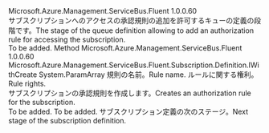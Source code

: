 <Type Name="IWithAuthorizationRule" FullName="Microsoft.Azure.Management.ServiceBus.Fluent.Subscription.Definition.IWithAuthorizationRule">
  <TypeSignature Language="C#" Value="public interface IWithAuthorizationRule" />
  <TypeSignature Language="ILAsm" Value=".class public interface auto ansi abstract IWithAuthorizationRule" />
  <TypeSignature Language="DocId" Value="T:Microsoft.Azure.Management.ServiceBus.Fluent.Subscription.Definition.IWithAuthorizationRule" />
  <TypeSignature Language="VB.NET" Value="Public Interface IWithAuthorizationRule" />
  <TypeSignature Language="F#" Value="type IWithAuthorizationRule = interface" />
  <AssemblyInfo>
    <AssemblyName>Microsoft.Azure.Management.ServiceBus.Fluent</AssemblyName>
    <AssemblyVersion>1.0.0.60</AssemblyVersion>
  </AssemblyInfo>
  <Interfaces />
  <Docs>
    <summary>
            <span data-ttu-id="58782-101">サブスクリプションへのアクセスの承認規則の追加を許可するキューの定義の段階です。</span><span class="sxs-lookup"><span data-stu-id="58782-101">The stage of the queue definition allowing to add an authorization rule for accessing the subscription.</span></span>
            </summary>
    <remarks>To be added.</remarks>
  </Docs>
  <Members>
    <Member MemberName="WithNewAuthorizationRule">
      <MemberSignature Language="C#" Value="public Microsoft.Azure.Management.ServiceBus.Fluent.Subscription.Definition.IWithCreate WithNewAuthorizationRule (string name, params Microsoft.Azure.Management.ServiceBus.Fluent.Models.AccessRights[] rights);" />
      <MemberSignature Language="ILAsm" Value=".method public hidebysig newslot virtual instance class Microsoft.Azure.Management.ServiceBus.Fluent.Subscription.Definition.IWithCreate WithNewAuthorizationRule(string name, valuetype Microsoft.Azure.Management.ServiceBus.Fluent.Models.AccessRights[] rights) cil managed" />
      <MemberSignature Language="DocId" Value="M:Microsoft.Azure.Management.ServiceBus.Fluent.Subscription.Definition.IWithAuthorizationRule.WithNewAuthorizationRule(System.String,Microsoft.Azure.Management.ServiceBus.Fluent.Models.AccessRights[])" />
      <MemberSignature Language="VB.NET" Value="Public Function WithNewAuthorizationRule (name As String, ParamArray rights As AccessRights()) As IWithCreate" />
      <MemberSignature Language="F#" Value="abstract member WithNewAuthorizationRule : string * Microsoft.Azure.Management.ServiceBus.Fluent.Models.AccessRights[] -&gt; Microsoft.Azure.Management.ServiceBus.Fluent.Subscription.Definition.IWithCreate" Usage="iWithAuthorizationRule.WithNewAuthorizationRule (name, rights)" />
      <MemberType>Method</MemberType>
      <AssemblyInfo>
        <AssemblyName>Microsoft.Azure.Management.ServiceBus.Fluent</AssemblyName>
        <AssemblyVersion>1.0.0.60</AssemblyVersion>
      </AssemblyInfo>
      <ReturnValue>
        <ReturnType>Microsoft.Azure.Management.ServiceBus.Fluent.Subscription.Definition.IWithCreate</ReturnType>
      </ReturnValue>
      <Parameters>
        <Parameter Name="name" Type="System.String" />
        <Parameter Name="rights" Type="Microsoft.Azure.Management.ServiceBus.Fluent.Models.AccessRights[]">
          <Attributes>
            <Attribute>
              <AttributeName>System.ParamArray</AttributeName>
            </Attribute>
          </Attributes>
        </Parameter>
      </Parameters>
      <Docs>
        <param name="name"><span data-ttu-id="58782-102">規則の名前。</span><span class="sxs-lookup"><span data-stu-id="58782-102">Rule name.</span></span></param>
        <param name="rights"><span data-ttu-id="58782-103">ルールに関する権利。</span><span class="sxs-lookup"><span data-stu-id="58782-103">Rule rights.</span></span></param>
        <summary>
            <span data-ttu-id="58782-104">サブスクリプションの承認規則を作成します。</span><span class="sxs-lookup"><span data-stu-id="58782-104">Creates an authorization rule for the subscription.</span></span>
            </summary>
        <returns>To be added.</returns>
        <remarks>To be added.</remarks>
        <return><span data-ttu-id="58782-105">サブスクリプション定義の次のステージ。</span><span class="sxs-lookup"><span data-stu-id="58782-105">Next stage of the subscription definition.</span></span></return>
      </Docs>
    </Member>
  </Members>
</Type>